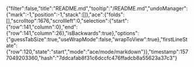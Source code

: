 {"filter":false,"title":"README.md","tooltip":"/README.md","undoManager":{"mark":-1,"position":-1,"stack":[]},"ace":{"folds":[],"scrolltop":1676,"scrollleft":0,"selection":{"start":{"row":141,"column":0},"end":{"row":141,"column":26},"isBackwards":true},"options":{"guessTabSize":true,"useWrapMode":false,"wrapToView":true},"firstLineState":{"row":120,"state":"start","mode":"ace/mode/markdown"}},"timestamp":1577049203360,"hash":"7ddcafab8f31c6dccfc476ffadcb8a55623a37c3"}